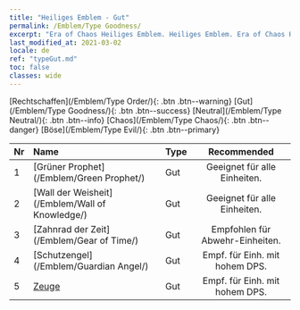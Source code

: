 ```yaml
---
title: "Heiliges Emblem - Gut"
permalink: /Emblem/Type Goodness/
excerpt: "Era of Chaos Heiliges Emblem. Heiliges Emblem. Era of Chaos Heiliges Emblem Gut. Era of Chaos Gut"
last_modified_at: 2021-03-02
locale: de
ref: "typeGut.md"
toc: false
classes: wide
---
```


  [Rechtschaffen](/Emblem/Type Order/){: .btn .btn--warning}   [Gut](/Emblem/Type Goodness/){: .btn .btn--success}   [Neutral](/Emblem/Type Neutral/){: .btn .btn--info}   [Chaos](/Emblem/Type Chaos/){: .btn .btn--danger}   [Böse](/Emblem/Type Evil/){: .btn .btn--primary} 

  |  Nr  |             Name            |    Type    |   Recommended   |
  |:-----|:----------------------------|:-----------|:---------------:|
  | 1 | [Grüner Prophet](/Emblem/Green Prophet/) | Gut | Geeignet für alle Einheiten. | 
  | 2 | [Wall der Weisheit](/Emblem/Wall of Knowledge/) | Gut | Geeignet für alle Einheiten. | 
  | 3 | [Zahnrad der Zeit](/Emblem/Gear of Time/) | Gut | Empfohlen für Abwehr-Einheiten. | 
  | 4 | [Schutzengel](/Emblem/Guardian Angel/) | Gut | Empf. für Einh. mit hohem DPS. | 
  | 5 | [Zeuge](/Emblem/Witness/) | Gut | Empf. für Einh. mit hohem DPS. | 
